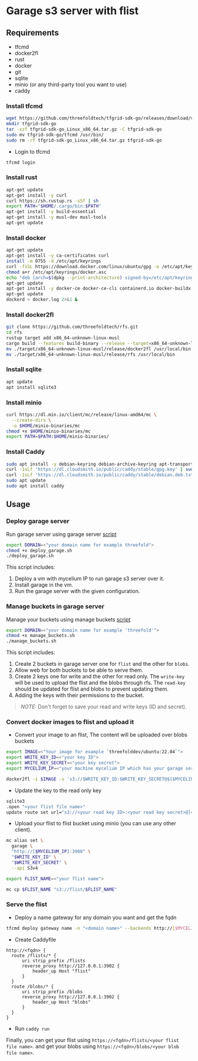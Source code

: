# Garage s3 server with flist

## Requirements

- tfcmd
- docker2fl
- rust
- docker
- git
- sqlite
- minio (or any third-party tool you want to use)
- caddy

### Install tfcmd

```bash
wget https://github.com/threefoldtech/tfgrid-sdk-go/releases/download/v0.15.11/tfgrid-sdk-go_Linux_x86_64.tar.gz
mkdir tfgrid-sdk-go
tar -xzf tfgrid-sdk-go_Linux_x86_64.tar.gz -C tfgrid-sdk-go
sudo mv tfgrid-sdk-go/tfcmd /usr/bin/
sudo rm -rf tfgrid-sdk-go_Linux_x86_64.tar.gz tfgrid-sdk-go
```

- Login to tfcmd

```bash
tfcmd login
```

### Install rust

```bash
apt-get update
apt-get install -y curl
curl https://sh.rustup.rs -sSf | sh
export PATH="$HOME/.cargo/bin:$PATH"
apt-get install -y build-essential
apt-get install -y musl-dev musl-tools
apt-get update
```

### Install docker

```bash
apt-get update
apt-get install -y ca-certificates curl
install -m 0755 -d /etc/apt/keyrings
curl -fsSL https://download.docker.com/linux/ubuntu/gpg -o /etc/apt/keyrings/docker.asc
chmod a+r /etc/apt/keyrings/docker.asc
echo "deb [arch=$(dpkg --print-architecture) signed-by=/etc/apt/keyrings/docker.asc] https://download.docker.com/linux/ubuntu $(. /etc/os-release && echo "$VERSION_CODENAME") stable" | tee /etc/apt/sources.list.d/docker.list > /dev/null
apt-get update
apt-get install -y docker-ce docker-ce-cli containerd.io docker-buildx-plugin docker-compose-plugin
apt-get update
dockerd > docker.log 2>&1 &
```

### Install docker2fl

```bash
git clone https://github.com/threefoldtech/rfs.git
cd rfs
rustup target add x86_64-unknown-linux-musl
cargo build --features build-binary --release --target=x86_64-unknown-linux-musl
mv ./target/x86_64-unknown-linux-musl/release/docker2fl /usr/local/bin
mv ./target/x86_64-unknown-linux-musl/release/rfs /usr/local/bin
```

### Install sqlite

```bash
apt update
apt install sqlite3 
```

### Install minio

```bash
curl https://dl.min.io/client/mc/release/linux-amd64/mc \
  --create-dirs \
  -o $HOME/minio-binaries/mc
chmod +x $HOME/minio-binaries/mc
export PATH=$PATH:$HOME/minio-binaries/
```

### Install Caddy

```bash
sudo apt install -y debian-keyring debian-archive-keyring apt-transport-https curl
curl -1sLf 'https://dl.cloudsmith.io/public/caddy/stable/gpg.key' | sudo gpg --dearmor -o /usr/share/keyrings/caddy-stable-archive-keyring.gpg
curl -1sLf 'https://dl.cloudsmith.io/public/caddy/stable/debian.deb.txt' | sudo tee /etc/apt/sources.list.d/caddy-stable.list
sudo apt update
sudo apt install caddy
```

## Usage

### Deploy garage server

Run garage server using garage server [script](./deploy_garage.sh)

```bash
export DOMAIN=<"your domain name for example threefold">
chmod +x deploy_garage.sh
./deploy_garage.sh
```

This script includes:

1. Deploy a vm with mycelium IP to run garage s3 server over it.
2. Install garage in the vm.
3. Run the garage server with the given configuration.

### Manage buckets in garage server

Manage your buckets using manage buckets [script](./manage_buckets.sh)

```bash
export DOMAIN=<"your domain name for example 'threefold'">
chmod +x manage_buckets.sh
./manage_buckets.sh
```

This script includes:

1. Create 2 buckets in garage server one for `flist` and the other for `blobs`.
2. Allow web for both buckets to be able to serve them.
3. Create 2 keys one for write and the other for read only. The `write-key` will be used to upload the flist and the blobs through rfs. The `read-key` should be updated for flist and blobs to prevent updating them.
4. Adding the keys with their permissions to the bucket.

> *NOTE:*  Don't forget to save your read and write keys (ID and secret).

### Convert docker images to flist and upload it

- Convert your image to an flist, The content will be uploaded over blobs buckets

```bash
export IMAGE=<"Your image for example `threefolddev/ubuntu:22.04`">
export WRITE_KEY_ID=<"your key ID">
export WRITE_KEY_SECRET=<"your key secret">
export MYCELIUM_IP=<"your machine mycelium IP which has your garage server">

docker2fl -i $IMAGE -s 's3://$WRITE_KEY_ID:$WRITE_KEY_SECRET@$[$MYCELIUM_IP]:3900/blobs?region=garage'
```

- Update the key to the read only key

```bash
sqlite3 
.open "<your flist file name>"
update route set url="s3://<your read key ID>:<your read key secret>@[<your vm mycelium IP>]:3900/blobs?region=garage"
```

- Upload your flist to flist bucket using minio (you can use any other client).

```bash
mc alias set \
  garage \
  "http://[$MYCELIUM_IP]:3900" \
  "$WRITE_KEY_ID" \
  "$WRITE_KEY_SECRET" \
  --api S3v4

export FLIST_NAME=<"your flist name">

mc cp $FLIST_NAME "s3://flist/$FLIST_NAME"
```

### Serve the flist

- Deploy a name gateway for any domain you want and get the fqdn

```bash
tfcmd deploy gateway name -n "<domain name>" --backends http://[$MYCELIUM_IP]:80
```

- Create Caddyfile

```Caddyfile
http://<fqdn> {
  route /flists/* {
      uri strip_prefix /flists
      reverse_proxy http://127.0.0.1:3902 {
          header_up Host "flist"
      }
  }
  route /blobs/* {
      uri strip_prefix /blobs
      reverse_proxy http://127.0.0.1:3902 {
          header_up Host "blobs"
      }
  }
}
```

- Run `caddy run`
  
Finally, you can get your flist using `https://<fqdn>/flists/<your flist file name>`.
and get your blobs using `https://<fqdn>/blobs/<your blob file name>`.

